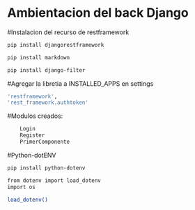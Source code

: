 # Ambientacion del back Django

#Instalacion del recurso de restframework

```bash
pip install djangorestframework
```
```bash
pip install markdown
```
```bash
pip install django-filter
```

#Agregar la libretia a INSTALLED_APPS en settings

```bash
'restframework', 
'rest_framework.authtoken'
```

#Modulos creados:
```bash
    Login
    Register
    PrimerComponente
```

#Python-dotENV

```bash
pip install python-dotenv
```


```bash
from dotenv import load_dotenv
import os

load_dotenv()
```

